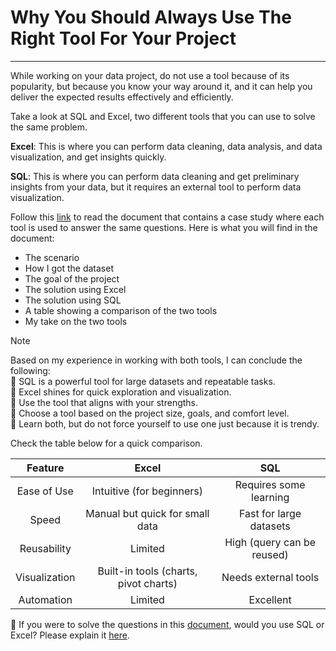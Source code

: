 # Why You Should Always Use The Right Tool For Your Project
----

While working on your data project, do not use a tool because of its popularity, but because you know your way around it, and it can help you deliver the expected results effectively and efficiently.


Take a look at SQL and Excel, two different tools that you can use to solve the same problem.

**Excel**: This is where you can perform data cleaning, data analysis, and data visualization, and get insights quickly.

**SQL**: This is where you can perform data cleaning and get preliminary insights from your data, but it requires an external tool to perform data visualization.


Follow this [link](https://www.linkedin.com/posts/edwigesongong_choose-the-right-tool-for-your-project-activity-7327649585319813120-5A0B?utm_source=share&utm_medium=member_desktop&rcm=ACoAAB_1EqsB-d45rChQ2ctmpgYCEopN9YPppR0) to read the document that contains a case study where each tool is used to answer the same questions. 
Here is what you will find in the document:

* The scenario  
* How I got the dataset  
* The goal of the project  
* The solution using Excel  
* The solution using SQL  
* A table showing a comparison of the two tools  
* My take on the two tools  


> [!NOTE]
> Based on my experience in working with both tools, I can conclude the following:  
> :large_blue_circle: SQL is a powerful tool for large datasets and repeatable tasks.  
> :large_blue_circle: Excel shines for quick exploration and visualization.  
> :large_blue_circle: Use the tool that aligns with your strengths.  
> :large_blue_circle: Choose a tool based on the project size, goals, and comfort level.  
> :large_blue_circle: Learn both, but do not force yourself to use one just because it is trendy.

Check the table below for a quick comparison.

| Feature	| Excel	| SQL |
|:----------:|:--------:|:---------:|
| Ease of Use	| Intuitive (for beginners) | Requires some learning |
| Speed	| Manual but quick for small data	| Fast for large datasets |
| Reusability	| Limited	| High (query can be reused) |
| Visualization	| Built-in tools (charts, pivot charts)	| Needs external tools |
| Automation	| Limited	| Excellent |


📌 If you were to solve the questions in this [document](https://www.linkedin.com/posts/edwigesongong_choose-the-right-tool-for-your-project-activity-7327649585319813120-5A0B?utm_source=share&utm_medium=member_desktop&rcm=ACoAAB_1EqsB-d45rChQ2ctmpgYCEopN9YPppR0), would you use SQL or Excel? Please explain it [here](https://www.linkedin.com/in/edwigesongong/).
